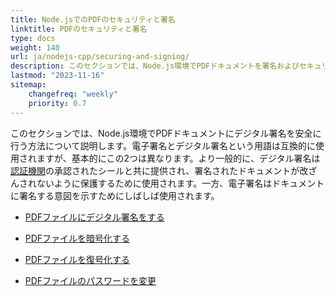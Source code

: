 ```yaml
---
title: Node.jsでのPDFのセキュリティと署名
linktitle: PDFのセキュリティと署名
type: docs
weight: 140
url: ja/nodejs-cpp/securing-and-signing/
description: このセクションでは、Node.js環境でPDFドキュメントを署名およびセキュリティで保護する機能について説明します。
lastmod: "2023-11-16"
sitemap:
    changefreq: "weekly"
    priority: 0.7
---
```


このセクションでは、Node.js環境でPDFドキュメントにデジタル署名を安全に行う方法について説明します。電子署名とデジタル署名という用語は互換的に使用されますが、基本的にこの2つは異なります。より一般的に、デジタル署名は[認証機関](https://en.wikipedia.org/wiki/Certificate_authority)の承認されたシールと共に提供され、署名されたドキュメントが改ざんされないように保護するために使用されます。一方、電子署名はドキュメントに署名する意図を示すためにしばしば使用されます。

- [PDFファイルにデジタル署名をする](/pdf/nodejs-cpp/sign-pdf/)
- [PDFファイルを暗号化する](/pdf/nodejs-cpp/encrypt-pdf/)

- [PDFファイルを復号化する](/pdf/nodejs-cpp/decrypt-pdf/)
- [PDFファイルのパスワードを変更](/pdf/nodejs-cpp/change-password-pdf/)